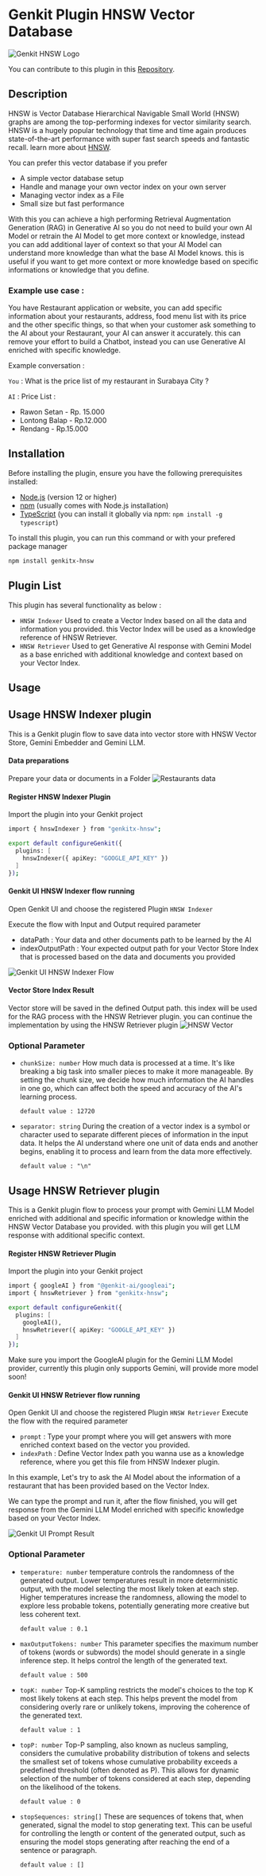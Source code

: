 # Genkit Plugin HNSW Vector Database

![Genkit HNSW Logo](https://github.com/retzd-tech/genkitx-hnsw/blob/main/assets/genkit-hnsw-logo.png?raw=true)

You can contribute to this plugin in this [Repository](https://github.com/retzd-tech/genkitx-hnsw).

## Description
HNSW is Vector Database Hierarchical Navigable Small World (HNSW) graphs are among the top-performing indexes for vector similarity search. HNSW is a hugely popular technology that time and time again produces state-of-the-art performance with super fast search speeds and fantastic recall. learn more about [HNSW](https://www.pinecone.io/learn/series/faiss/hnsw).

You can prefer this vector database if you prefer
- A simple vector database setup
- Handle and manage your own vector index on your own server
- Managing vector index as a File
- Small size but fast performance

With this you can achieve a high performing Retrieval Augmentation Generation (RAG) in Generative AI so you do not need to build your own AI Model or retrain the AI Model to get more context or knowledge, instead you can add additional layer of context so that your AI Model can understand more knowledge than what the base AI Model knows. this is useful if you want to get more context or more knowledge based on specific informations or knowledge that you define.

### Example use case :
You have Restaurant application or website, you can add specific information about your restaurants, address, food menu list with its price and the other specific things, so that when your customer ask something to the AI about your Restaurant, your AI can answer it accurately. this can remove your effort to build a Chatbot, instead you can use Generative AI enriched with specific knowledge.

Example conversation :

`You` : What is the price list of my restaurant in Surabaya City ?

`AI` : Price List :
- Rawon Setan - Rp. 15.000
- Lontong Balap - Rp.12.000
- Rendang - Rp.15.000

## Installation
Before installing the plugin, ensure you have the following prerequisites installed:
- [Node.js](https://nodejs.org/) (version 12 or higher)
- [npm](https://www.npmjs.com/) (usually comes with Node.js installation)
- [TypeScript](https://www.typescriptlang.org/) (you can install it globally via npm: `npm install -g typescript`)

To install this plugin, you can run this command or with your prefered package manager

```bash
npm install genkitx-hnsw
```

## Plugin List
This plugin has several functionality as below :
- `HNSW Indexer`
  Used to create a Vector Index based on all the data and information you provided. this Vector Index will be used as a knowledge reference of HNSW Retriever.
- `HNSW Retriever`
  Used to get Generative AI response with Gemini Model as a base enriched with additional knowledge and context based on your Vector Index.

## Usage

## Usage HNSW Indexer plugin
This is a Genkit plugin flow to save data into vector store with HNSW Vector Store, Gemini Embedder and Gemini LLM.

#### Data preparations
Prepare your data or documents in a Folder
![Restaurants data](https://github.com/retzd-tech/genkitx-hnsw/blob/main/assets/restaurants-data.png?raw=true)

#### Register HNSW Indexer Plugin
Import the plugin into your Genkit project
```bash
import { hnswIndexer } from "genkitx-hnsw";

export default configureGenkit({
  plugins: [
    hnswIndexer({ apiKey: "GOOGLE_API_KEY" })
  ]
});
```

#### Genkit UI HNSW Indexer flow running
Open Genkit UI and choose the registered Plugin `HNSW Indexer`

Execute the flow with Input and Output required parameter
- dataPath : Your data and other documents path to be learned by the AI
- indexOutputPath : Your expected output path for your Vector Store Index that is processed based on the data and documents you provided

![Genkit UI HNSW Indexer Flow](https://github.com/retzd-tech/genkitx-hnsw/blob/main/assets/hnsw-indexer-flow.png?raw=true)

#### Vector Store Index Result
Vector store will be saved in the defined Output path. this index will be used for the RAG process with the HNSW Retriever plugin. you can continue the implementation by using the HNSW Retriever plugin 
![HNSW Vector](https://github.com/retzd-tech/genkitx-hnsw/blob/main/assets/hnsw-indexer-result.png?raw=true)

### Optional Parameter
  - `chunkSize: number`
  How much data is processed at a time. It's like breaking a big task into smaller pieces to make it more manageable. By setting the chunk size, we decide how much information the AI handles in one go, which can affect both the speed and accuracy of the AI's learning process.

    `default value : 12720`
  - `separator: string`
  During the creation of a vector index is a symbol or character used to separate different pieces of information in the input data. It helps the AI understand where one unit of data ends and another begins, enabling it to process and learn from the data more effectively.

    `default value : "\n"`

## Usage HNSW Retriever plugin
This is a Genkit plugin flow to process your prompt with Gemini LLM Model enriched with additional and specific information or knowledge within the HNSW Vector Database you provided. with this plugin you will get LLM response with additional specific context.


#### Register HNSW Retriever Plugin
Import the plugin into your Genkit project
```bash
import { googleAI } from "@genkit-ai/googleai";
import { hnswRetriever } from "genkitx-hnsw";

export default configureGenkit({
  plugins: [
    googleAI(),
    hnswRetriever({ apiKey: "GOOGLE_API_KEY" })
  ]
});
```
Make sure you import the GoogleAI plugin for the Gemini LLM Model provider, currently this plugin only supports Gemini, will provide more model soon!

#### Genkit UI HNSW Retriever flow running
Open Genkit UI and choose the registered Plugin `HNSW Retriever`
Execute the flow with the required parameter
- `prompt` : Type your prompt where you will get answers with more enriched context based on the vector you provided.
- `indexPath` : Define Vector Index path you wanna use as a knowledge reference, where you get this file from HNSW Indexer plugin.

In this example, Let's try to ask the AI Model about the information of a restaurant that has been provided based on the Vector Index.

We can type the prompt and run it, after the flow finished, you will get response from the Gemini LLM Model enriched with specific knowledge based on your Vector Index.

![Genkit UI Prompt Result](https://github.com/retzd-tech/genkit-hnsw/blob/main/assets/hnsw-retriever-flow.png?raw=true)

### Optional Parameter
  - `temperature: number`
  temperature controls the randomness of the generated output. Lower temperatures result in more deterministic output, with the model selecting the most likely token at each step. Higher temperatures increase the randomness, allowing the model to explore less probable tokens, potentially generating more creative but less coherent text.

    `default value : 0.1`
  - `maxOutputTokens: number`
  This parameter specifies the maximum number of tokens (words or subwords) the model should generate in a single inference step. It helps control the length of the generated text.

    `default value : 500`
  - `topK: number`
  Top-K sampling restricts the model's choices to the top K most likely tokens at each step. This helps prevent the model from considering overly rare or unlikely tokens, improving the coherence of the generated text.

    `default value : 1`
  - `topP: number`
  Top-P sampling, also known as nucleus sampling, considers the cumulative probability distribution of tokens and selects the smallest set of tokens whose cumulative probability exceeds a predefined threshold (often denoted as P). This allows for dynamic selection of the number of tokens considered at each step, depending on the likelihood of the tokens.

    `default value : 0`
  - `stopSequences: string[]`
  These are sequences of tokens that, when generated, signal the model to stop generating text. This can be useful for controlling the length or content of the generated output, such as ensuring the model stops generating after reaching the end of a sentence or paragraph.

    `default value : []`